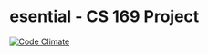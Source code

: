 # esential - CS 169 Project

[![Code Climate](https://codeclimate.com/github/hpham17/esential/badges/gpa.svg)](https://codeclimate.com/github/hpham17/esential)
